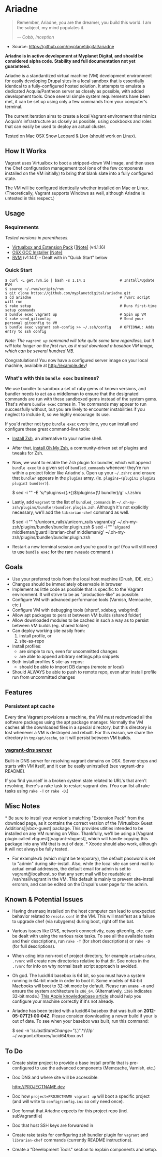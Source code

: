 Ariadne
=======

> Remember, Ariadne, you are the dreamer, you build this world. I am the
> subject, my mind populates it.
>
> *-- Cobb, Inception*

 * Source: https://github.com/myplanetdigital/ariadne

**Ariadne is in active development at Myplanet Digital, and should be
considered alpha code. Stability and full documentation not yet
guaranteed.**

Ariadne is a standardized virtual machine (VM) development environment
for easily developing Drupal sites in a local sandbox that is
essentially identical to a fully-configured hosted solution. It attempts
to emulate a dedicated Acquia/Pantheon server as closely as possible,
with added development tools. Once several simple system requirements
have been met, it can be set up using only a few commands from your
computer's terminal.

The current iteration aims to create a local Vagrant environment that mimics Acquia's
infrastructure as closely as possible, using cookbooks and roles that can easily be
used to deploy an actual cluster.

Tested on Mac OSX Snow Leopard & Lion (should work on Linux).

How It Works
------------

Vagrant uses Virtualbox to boot a stripped-down VM image, and then uses
the Chef configuration management tool (one of the few components
installed on the VM initially) to bring that blank slate into a fully
configured state.

The VM will be configured identically whether installed on Mac or Linux.
(Theoretically, Vagrant supports Windows as well, although Ariadne
is untested in this respect.)

Usage
-----

### Requirements

*Tested versions in parentheses.*

* [Virtualbox and Extension Pack][vbox-downloads] [[[Note]](#note-vbox) (v4.1.16)
* [OSX GCC Installer][about-osx-gcc-installer] [[Note]](#note-gcc-installer)
* [RVM][about-rvm] (v1.14.1) - Dealt with in "Quick Start" below

### Quick Start

    $ curl -L get.rvm.io | bash -s 1.14.1                # Install/Update RVM
    $ source ~/.rvm/scripts/rvm
    $ git clone https://github.com/myplanetdigital/ariadne.git
    $ cd ariadne                                         # rvmrc script will run
    $ rake setup                                         # Runs first-time setup commands
    $ bundle exec vagrant up                             # Spin up VM
    $ rake send_gitconfig                                # Send your personal gitconfig to VM 
    $ bundle exec vagrant ssh-config >> ~/.ssh/config    # OPTIONAL: Adds entry to ssh config

*Note: The `vagrant up` command will take quite some time regardless, but it
will take longer on the first run, as it must download a basebox VM
image, which can be several hundred MB.*

Congratulations! You now have a configured server image on your local
machine, available at http://example.dev!

### What's with this `bundle exec` business?

We use bundler to sandbox a set of ruby gems of known versions, and
bundler needs to act as a middleman to ensure that the designated
commands are run with these sandboxed gems instead of the system gems.
That's where `bundle exec` comes in. The commands may appear to run
successfully without, but you are likely to encounter instabilities if
you neglect to include it, so we highly encourage its use.

If you'd rather not type `bundle exec` every time, you can install and
configure these great command-line tools:

* [Install Zsh][install-zsh], an alternative to your native shell.
* After that, [install Oh My Zsh][install-oh-my-zsh], a community-driven
  set of plugins and tweaks for Zsh.
* Now, we want to enable the Zsh plugin for bundler, which will append
  `bundle exec` to a given set of `bundled_commands` whenever they're
run within a project folder like Ariadne's. Open up your `~/.zshrc` and
ensure that `bundler` appears in the `plugins` array. (ie.
`plugins=(plugin1 plugin2 plugin3 bundler)`).


    $ sed -i "" -E 's/^plugins=\((.*)\)$/plugins=(\1 bundler)/g' ~/.zshrc

* Lastly, add `vagrant` to the list of `bundled_commands` in
  `~/.oh-my-zsh/plugins/bundler/bundler.plugin.zsh`. Although it's not
explicitly necessary, we'll add the `librarian-chef` command as well.


    $ sed -i "" 's/unicorn_rails)/unicorn_rails vagrant)/g' ~/.oh-my-zsh/plugins/bundler/bundler.plugin.zsh
    $ sed -i "" 's/guard middleman/guard librarian-chef middleman/g' ~/.oh-my-zsh/plugins/bundler/bundler.plugin.zsh

* Restart a new terminal session and you're good to go! (You will still
  need to use `bundle exec` for the rare `rvmsudo` command.)

Goals
-----

 * Use your preferred tools from the local host machine
   (Drush, IDE, etc.)
 * Changes should be immediately observable in browser
 * Implement as little code as possible that is specific to the
   Vagrant environment. It will strive to be as "production-like" as
   possible.
 * Configure VM with advanced performance tools (Varnish,
   Memcache, etc.)
 * Configure VM with debugging tools (xhprof, xdebug, webgrind)
 * Allow apt packages to persist between VM builds (shared folder)
 * Allow downloaded modules to be cached in such a way as to persist
   between VM builds (eg. shared folder)
 * Can deploy working site easily from:
    1) install profile, or
    2) site-as-repo
 * Install profiles:
    * are simple to run, even for uncommitted changes
    * are able to append arbitrary settings.php snippets
 * Both install profiles & site-as-repos:
    * should be able to import DB dumps (remote or local)
 * Should ALWAYS be able to push to remote repo, even after install
   profile run from uncommitted changes

Features
--------

### Persistent apt cache

Every time Vagrant provisions a machine, the VM must redownload all the
software packages using the apt package manager. Normally the VM caches
all the downloaded files in a special directory, but this directory is lost
whenever a VM is destroyed and rebuilt. For this reason, we share the
directory in `tmp/apt/cache`, so it will persist between VM builds.

### [vagrant-dns server][vagrant-dns]

Built-in DNS server for resolving vagrant domains on OSX. Server stops
and starts with VM itself, and it can be easily uninstalled (see
vagrant-dns README).

If you find yourself in a broken system state related to URL's that
aren't resolving, there's a rake task to restart vagrant-dns. (You can
list all rake tasks using `rake -T` or `rake -D`.)

Misc Notes
----------

<a name="note-vbox" />
* Be sure to install your version's matching "Extension Pack" from the
download page, as it contains the correct version of the
[Virtualbox Guest Additions][vbox-guest] package. This provides utlities
intended to be installed on any VM running on VBox. Thankfully, we'll be
using a [Vagrant plugin called vbguest][vagrant-vbguest], which will
handle copying this package into any VM that is out of date.

<a name="note-gcc-installer" />
* Xcode should also work, although it will not always be fully tested.

* For example.rb (which might be temporary), the default password is set
to "admin" during site-install. Also, while the local site can send mail
to actual email addresses, the default email for admin is set to
vagrant@localhost, so that any sent mail will be readable at /var/mail/vagrant
in the VM. This default is mainly to prevent site-install errorsm, and
can be edited on the Drupal's user page for the admin.

Known & Potential Issues
------------------------

* Having dnsmasq installed on the host computer can lead to unexpected
  behavior related to `resolv.conf` in the VM. This will manifest as a
  failure to upgrade chef (via rubygems) during boot, right off the bat.
* Various issues like DNS, network connectivity, easy gitconfig, etc.
  can be dealt with using the various rake tasks. To see all the
available tasks and their descriptions, run `rake -T` (for short
descriptions) or `rake -D` (for full descriptions).
* When `cd`ing into non-root of project directory, for example
  `ariadne/data`, `.rvmrc` will create new directories relative to that
dir. See notes in the `.rvmrc` for info on why normal bash script
approach is avoided.
* Oh god. The lucid64 basebox is 64 bit, so you must have a system
  running in 64-bit mode in order to boot it. Some models of 64-bit
Macbooks will boot to 32-bit mode by default. Please run `uname -m` and
ensure the system architecture is `x86_64`. (Alternatively, `i386`
indicates 32-bit mode.) [This Apple knowledgebase
article][apple-sys-arch] should help you configure your machine
correctly if it's not already.
* Ariadne has been tested with a lucid64 basebox that was built on
  **2012-05-07T21:00:04Z**. Please consider downloading a newer build if
your is out of date. To see when your basebox was built, run this
command:

    $ sed -n 's/.*lastStateChange="\(.*\)".*/\1/p' ~/.vagrant.d/boxes/lucid64/box.ovf

To Do
-----

* Create sister project to provide a base install profile that is
  pre-configured to use the advanced components (Memcache, Varnish,
  etc.)
* Doc DNS and where site will be accessible:


    http://PROJECTNAME.dev

* Doc how `project=PROJECTNAME vagrant up` will boot a specific
  project (and will write to `config/config.ini` so only need once).
* Doc format that Ariadne expects for this project repo (incl.
  subVagrantfile)
* Doc that host SSH keys are forwarded in
* Create rake tasks for configuring zsh bundler plugin for `vagrant` and
  `librarian-chef` commands (currently README instructions).
* Create a "Development Tools" section to explain components and setup.

   [condel]:                  https://github.com/myplanetdigital/condel
   [CD-summary]:              http://continuousdelivery.com/2010/02/continuous-delivery/
   [about-rvm]:               https://rvm.io/
   [about-vagrant]:           http://vagrantup.com/                                              
   [about-cap]:               https://github.com/capistrano/capistrano/wiki                      
   [about-vagrant-kick]:      https://github.com/arioch/vagrant-kick#readme                      
   [install-rvm]:             http://beginrescueend.com/rvm/install/                             
   [about-osx-gcc-installer]: https://github.com/kennethreitz/osx-gcc-installer#readme
   [about-xdebug]:            http://xdebug.org/                                                 
   [install-xdebug-emacs1]:   http://code.google.com/p/geben-on-emacs/source/browse/trunk/README 
   [install-xdebug-emacs2]:   http://puregin.org/debugging-php-with-xdebug-and-emacs-on-mac-os-x 
   [vbox-downloads]:          http://www.virtualbox.org/wiki/Downloads
   [vbox-guest]:              http://www.virtualbox.org/manual/ch04.html#idp5980192
   [vagrant-vbguest]:         https://github.com/dotless-de/vagrant-vbguest#readme
   [vagrant-dns]:             https://github.com/BerlinVagrant/vagrant-dns#readme
   [network-fix-ref]:         http://stackoverflow.com/questions/10378185/vagrant-a-better-to-way-to-reset-my-guest-vagrant-vms-network
   [install-zsh]:             http://jesperrasmussen.com/switching-bash-with-zsh
   [install-oh-my-zsh]:       https://github.com/robbyrussell/oh-my-zsh#setup
   [apple-sys-arch]:          http://support.apple.com/kb/ht3773
